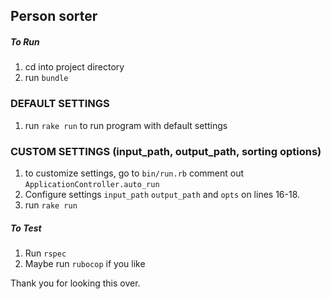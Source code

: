 ## Person sorter

##### To Run

1) cd into project directory 
2) run `bundle`

### DEFAULT SETTINGS
1) run `rake run` to run program with default settings

### CUSTOM SETTINGS (input_path, output_path, sorting options)
1) to customize settings, go to `bin/run.rb`
comment out `ApplicationController.auto_run`
2) Configure settings `input_path` `output_path` and `opts` on lines 16-18.
3) run `rake run`


##### To Test 
1) Run `rspec` 
2) Maybe run `rubocop` if you like

Thank you for looking this over.